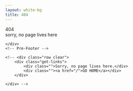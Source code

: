 ```yaml
---
layout: white-bg
title: 404
---
```


<div class="">	
	<div class="row row-404 clear">
		<div class="section-404">404</div>
		<div class="warn-404">sorry, no page lives here</div>
	</div>
	<div class="clear-404 clear">
		
	</div>
	<!-- Pre-Footer -->

	<!-- <div class="row clear">
		<div class="get-links">
			<div class="">Sorry, no page lives here.</div>
			<div class=""><a href="/">GO HOME</a></div>
		</div>

	</div> -->
</div>